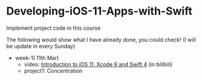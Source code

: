# Developing-iOS-11-Apps-with-Swift
Implement project code in this course

The following would show what I have already done, you could check! (I will be update in every Sunday)

* week-1( 11th Mar)
  * video: [Introduction to iOS 11, Xcode 9 and Swift 4](https://www.bilibili.com/video/av16339375/index_2.html#page=1) (in bilibili)
  * project1: Concentration





 



